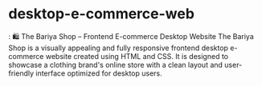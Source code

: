 # desktop-e-commerce-web
:  🛍 The Bariya Shop – Frontend E-commerce Desktop Website The Bariya Shop is a visually appealing and fully responsive frontend desktop e-commerce website created using HTML and CSS. It is designed to showcase a clothing brand's online store with a clean layout and user-friendly interface optimized for desktop users.
